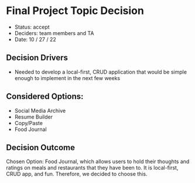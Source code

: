 # Final Project Topic Decision
- Status: accept
- Deciders: team members and TA
- Date: 10 / 27 / 22

## Decision Drivers
- Needed to develop a local-first, CRUD application that would be simple enough to implement in the next few weeks

## Considered Options:
- Social Media Archive
- Resume Builder
- Copy/Paste
- Food Journal

## Decision Outcome
Chosen Option: Food Journal, which allows users to hold their thoughts and ratings on meals and restaurants that they have been to. It is local-first, CRUD app, and fun. Therefore, we decided to choose this.
